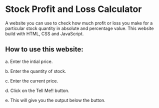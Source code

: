 
# Stock Profit and Loss Calculator

A website you can use to check how much profit or loss you make for a particular stock quantity in absolute and percentage value. This website build with HTML, CSS and JavaScript.

## How to use this website:

a. Enter the intial price.

b. Enter the quantity of stock.

c. Enter the current price.

d. Click on the Tell Me!! button.

e. This will give you the output below the button.


